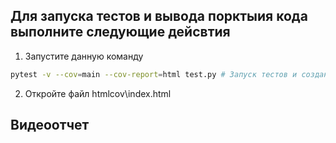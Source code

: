 ## Для запуска тестов и вывода порктыия кода выполните следующие дейсвтия

1) Запустите данную команду

```bash
pytest -v --cov=main --cov-report=html test.py # Запуск тестов и создание отчета
```

2) Откройте файл htmlcov\index.html

## Видеоотчет



